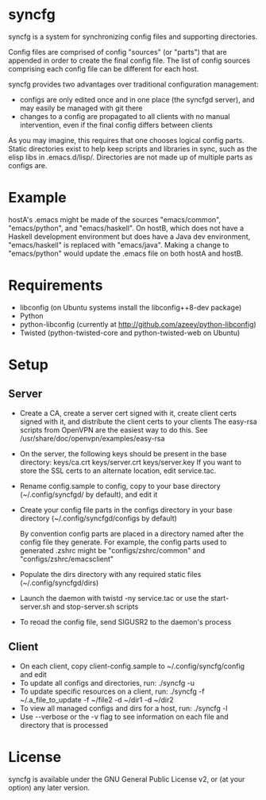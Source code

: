 syncfg
======
syncfg is a system for synchronizing config files and supporting directories.

Config files are comprised of config "sources" (or "parts") that are appended in order to create the final config file. The list of config sources comprising each config file can be different for each host.

syncfg provides two advantages over traditional configuration management:

- configs are only edited once and in one place (the syncfgd server), and may easily be managed with git there
- changes to a config are propagated to all clients with no manual intervention, even if the final config differs between clients

As you may imagine, this requires that one chooses logical config parts. Static directories exist to help keep scripts and libraries in sync, such as the elisp libs in .emacs.d/lisp/. Directories are not made up of multiple parts as configs are.

Example
=======
hostA's .emacs might be made of the sources "emacs/common", "emacs/python", and "emacs/haskell". On hostB, which does not have a Haskell development environment but does have a Java dev environment, "emacs/haskell" is replaced with "emacs/java". Making a change to "emacs/python" would update the .emacs file on both hostA and hostB.

Requirements
============
- libconfig (on Ubuntu systems install the libconfig++8-dev package)
- Python
- python-libconfig (currently at http://github.com/azeey/python-libconfig)
- Twisted (python-twisted-core and python-twisted-web on Ubuntu)

Setup
=====
Server
------
- Create a CA, create a server cert signed with it, create client certs signed with it, and distribute the client certs to your clients
  The easy-rsa scripts from OpenVPN are the easiest way to do this. See /usr/share/doc/openvpn/examples/easy-rsa
- On the server, the following keys should be present in the base directory:
  keys/ca.crt
  keys/server.crt
  keys/server.key
  If you want to store the SSL certs to an alternate location, edit service.tac.
- Rename config.sample to config, copy to your base directory (~/.config/syncfgd/ by default), and edit it
- Create your config file parts in the configs directory in your base directory (~/.config/syncfgd/configs by default)

  By convention config parts are placed in a directory named after the config file they generate.
  For example, the config parts used to generated .zshrc might be "configs/zshrc/common" and "configs/zshrc/emacsclient"
- Populate the dirs directory with any required static files (~/.config/syncfgd/dirs)
- Launch the daemon with twistd -ny service.tac or use the start-server.sh and stop-server.sh scripts
- To reoad the config file, send SIGUSR2 to the daemon's process

Client
------
- On each client, copy client-config.sample to ~/.config/syncfg/config and edit
- To update all configs and directories, run: ./syncfg -u
- To update specific resources on a client, run: ./syncfg -f ~/.a_file_to_update -f ~/file2 -d ~/dir1 -d ~/dir2
- To view all managed configs and dirs for a host, run: ./syncfg -l
- Use --verbose or the -v flag to see information on each file and directory that is processed

License
=======
syncfg is available under the GNU General Public License v2, or (at your option) any later version.

